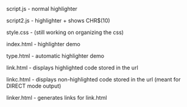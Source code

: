 script.js - normal highlighter

script2.js - highlighter + shows CHR$(10)

style.css - (still working on organizing the css)

index.html - highlighter demo

type.html - automatic highlighter demo

link.html - displays highlighted code stored in the url

linkc.html - displays non-highlighted code stored in the url (meant for DIRECT mode output)

linker.html - generates links for link.html

